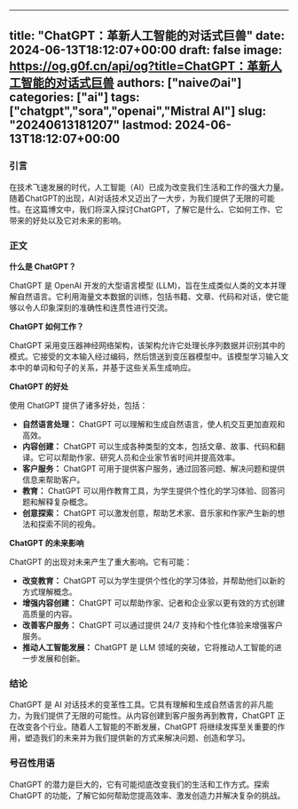 
---
title: "ChatGPT：革新人工智能的对话式巨兽"
date: 2024-06-13T18:12:07+00:00
draft: false
image: https://og.g0f.cn/api/og?title=ChatGPT：革新人工智能的对话式巨兽
authors: ["naiveのai"]
categories: ["ai"]
tags: ["chatgpt","sora","openai","Mistral AI"]
slug: "20240613181207"
lastmod: 2024-06-13T18:12:07+00:00
---
### 引言

在技术飞速发展的时代，人工智能（AI）已成为改变我们生活和工作的强大力量。随着ChatGPT的出现，AI对话技术又迈出了一大步，为我们提供了无限的可能性。在这篇博文中，我们将深入探讨ChatGPT，了解它是什么、它如何工作、它带来的好处以及它对未来的影响。

### 正文

**什么是 ChatGPT？**

ChatGPT 是 OpenAI 开发的大型语言模型 (LLM)，旨在生成类似人类的文本并理解自然语言。它利用海量文本数据的训练，包括书籍、文章、代码和对话，使它能够以令人印象深刻的准确性和连贯性进行交流。

**ChatGPT 如何工作？**

ChatGPT 采用变压器神经网络架构，该架构允许它处理长序列数据并识别其中的模式。它接受的文本输入经过编码，然后馈送到变压器模型中。该模型学习输入文本中的单词和句子的关系，并基于这些关系生成响应。

**ChatGPT 的好处**

使用 ChatGPT 提供了诸多好处，包括：

* **自然语言处理：** ChatGPT 可以理解和生成自然语言，使人机交互更加直观和高效。
* **内容创建：** ChatGPT 可以生成各种类型的文本，包括文章、故事、代码和翻译。它可以帮助作家、研究人员和企业家节省时间并提高效率。
* **客户服务：** ChatGPT 可用于提供客户服务，通过回答问题、解决问题和提供信息来帮助客户。
* **教育：** ChatGPT 可以用作教育工具，为学生提供个性化的学习体验、回答问题和解释复杂概念。
* **创意探索：** ChatGPT 可以激发创意，帮助艺术家、音乐家和作家产生新的想法和探索不同的视角。

**ChatGPT 的未来影响**

ChatGPT 的出现对未来产生了重大影响。它有可能：

* **改变教育：** ChatGPT 可以为学生提供个性化的学习体验，并帮助他们以新的方式理解概念。
* **增强内容创建：** ChatGPT 可以帮助作家、记者和企业家以更有效的方式创建高质量的内容。
* **改善客户服务：** ChatGPT 可以通过提供 24/7 支持和个性化体验来增强客户服务。
* **推动人工智能发展：** ChatGPT 是 LLM 领域的突破，它将推动人工智能的进一步发展和创新。

### 结论

ChatGPT 是 AI 对话技术的变革性工具。它具有理解和生成自然语言的非凡能力，为我们提供了无限的可能性。从内容创建到客户服务再到教育，ChatGPT 正在改变各个行业。随着人工智能的不断发展，ChatGPT 将继续发挥至关重要的作用，塑造我们的未来并为我们提供新的方式来解决问题、创造和学习。

### 号召性用语

ChatGPT 的潜力是巨大的，它有可能彻底改变我们的生活和工作方式。探索 ChatGPT 的功能，了解它如何帮助您提高效率、激发创造力并解决复杂的挑战。